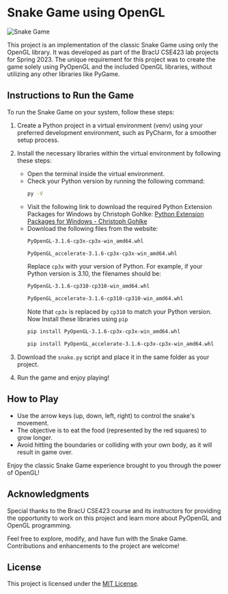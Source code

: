 # Snake Game using OpenGL

![Snake Game](snake_game_screenshot.png)

This project is an implementation of the classic Snake Game using only the OpenGL library. It was developed as part of the BracU CSE423 lab projects for Spring 2023. The unique requirement for this project was to create the game solely using PyOpenGL and the included OpenGL libraries, without utilizing any other libraries like PyGame.

## Instructions to Run the Game

To run the Snake Game on your system, follow these steps:

1. Create a Python project in a virtual environment (venv) using your preferred development environment, such as PyCharm, for a smoother setup process.

2. Install the necessary libraries within the virtual environment by following these steps:
   - Open the terminal inside the virtual environment.
   - Check your Python version by running the following command:
     ```bash
     py -V
     ```
   - Visit the following link to download the required Python Extension Packages for Windows by Christoph Gohlke: [Python Extension Packages for Windows - Christoph Gohlke](https://www.lfd.uci.edu/~gohlke/pythonlibs/#_pyopengl:~:text=PyOpenGL%E2%80%913.1.5%E2%80%91cp36%E2%80%91cp36m%E2%80%91win_amd64.wh)
   - Download the following files from the website:
     ```bash
     PyOpenGL‑3.1.6‑cp3x‑cp3x‑win_amd64.whl
     ```
     ```bash
     PyOpenGL_accelerate‑3.1.6‑cp3x‑cp3x‑win_amd64.whl
     ```
     Replace `cp3x` with your version of Python. For example, if your Python version is 3.10, the filenames should be:
     ```bash
     PyOpenGL‑3.1.6‑cp310‑cp310‑win_amd64.whl
     ```
     ```bash
     PyOpenGL_accelerate‑3.1.6‑cp310‑cp310‑win_amd64.whl
     ```
     Note that `cp3x` is replaced by `cp310` to match your Python version.
     Now Install these libraries using `pip`
     ```bash
     pip install PyOpenGL‑3.1.6‑cp3x‑cp3x‑win_amd64.whl
     ```
     ```bash
     pip install PyOpenGL_accelerate‑3.1.6‑cp3x‑cp3x‑win_amd64.whl
     ```

3. Download the `snake.py` script and place it in the same folder as your project.

4. Run the game and enjoy playing!

## How to Play

- Use the arrow keys (up, down, left, right) to control the snake's movement.
- The objective is to eat the food (represented by the red squares) to grow longer.
- Avoid hitting the boundaries or colliding with your own body, as it will result in game over.

Enjoy the classic Snake Game experience brought to you through the power of OpenGL!

## Acknowledgments

Special thanks to the BracU CSE423 course and its instructors for providing the opportunity to work on this project and learn more about PyOpenGL and OpenGL programming.

Feel free to explore, modify, and have fun with the Snake Game. Contributions and enhancements to the project are welcome!

## License

This project is licensed under the [MIT License](LICENSE).

